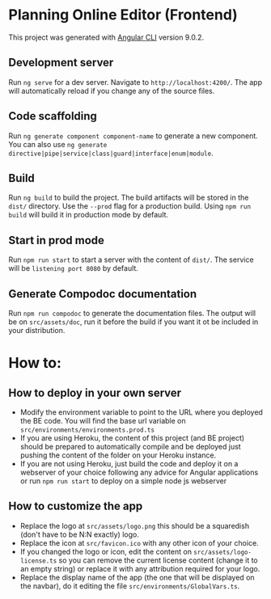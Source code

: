 # Planning Online Editor (Frontend)

This project was generated with [Angular CLI](https://github.com/angular/angular-cli) version 9.0.2.

## Development server

Run `ng serve` for a dev server. Navigate to `http://localhost:4200/`. The app will automatically reload if you change any of the source files.

## Code scaffolding

Run `ng generate component component-name` to generate a new component. You can also use `ng generate directive|pipe|service|class|guard|interface|enum|module`.

## Build

Run `ng build` to build the project. The build artifacts will be stored in the `dist/` directory. Use the `--prod` flag for a production build.
Using `npm run build` will build it in production mode by default.

## Start in prod mode

Run `npm run start` to start a server with the content of `dist/`. The service will be `listening port 8080` by default.

## Generate Compodoc documentation

Run `npm run compodoc` to generate the documentation files. The output will be on `src/assets/doc`, run it before the build if you want it ot be included in your distribution.


# How to:

## How to deploy in your own server
- Modify the environment variable to point to the URL where you deployed the BE code. You will find the base url variable on `src/environments/environments.prod.ts`
- If you are using Heroku, the content of this project (and BE project) should be prepared to automatically compile and be deployed just pushing the content of the folder on your Heroku instance.
- If you are not using Heroku, just build the code and deploy it on a webserver of your choice following any advice for Angular applications or run `npm run start` to deploy on a simple node js webserver

## How to customize the app

- Replace the logo at `src/assets/logo.png` this should be a squaredish (don't have to be N:N exactly) logo.
- Replace the icon at `src/favicon.ico` with any other icon of your choice.
- If you changed the logo or icon, edit the content on `src/assets/logo-license.ts` so you can remove the current license content (change it to an empty string) or replace it with any attribution required for your logo.
- Replace the display name of the app (the one that will be displayed on the navbar), do it editing the file `src/environments/GlobalVars.ts`.